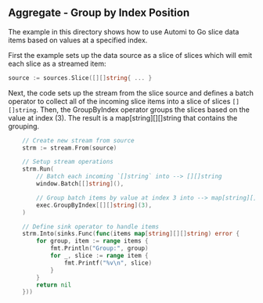 ## Aggregate - Group by Index Position

The example in this directory shows how to use Automi to Go slice data items
based on values at a specified index.

First the example sets up the data source as a slice of slices which will emit
each slice as a streamed item:

```go
source := sources.Slice([][]string{ ... }
```
Next, the code sets up the stream from the slice source and defines a batch
operator to collect all of the incoming slice items into a slice of slices
`[][]string`. Then, the GroupByIndex operator groups the slices based on the
value at index (3). The result is a map[string][][]string that contains the grouping.

```go
	// Create new stream from source
	strm := stream.From(source)

	// Setup stream operations
	strm.Run(
		// Batch each incoming `[]string` into --> [][]string
		window.Batch[[]string](),

		// Group batch items by value at index 3 into --> map[string][][]string
		exec.GroupByIndex[[][]string](3),
	)

	// Define sink operator to handle items
	strm.Into(sinks.Func(func(items map[string][][]string) error {
		for group, item := range items {
			fmt.Println("Group:", group)
			for _, slice := range item {
				fmt.Printf("%v\n", slice)
			}
		}
		return nil
	}))
```